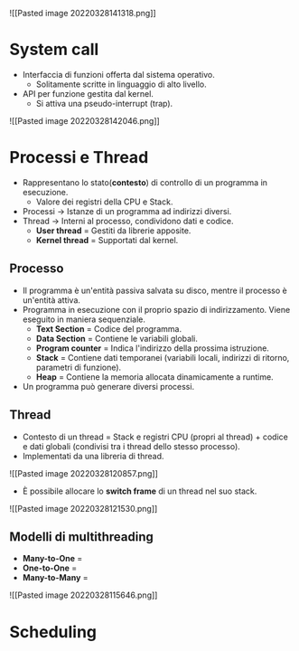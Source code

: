 ![[Pasted image 20220328141318.png]]

# System call
- Interfaccia di funzioni offerta dal sistema operativo.
	- Solitamente scritte in linguaggio di alto livello.
- API per funzione gestita dal kernel.
	- Si attiva una pseudo-interrupt (trap).

![[Pasted image 20220328142046.png]]

# Processi e Thread
- Rappresentano lo stato(**contesto**) di controllo di un programma in esecuzione.
	- Valore dei registri della CPU e Stack.
- Processi -> Istanze di un programma ad indirizzi diversi.
- Thread -> Interni al processo, condividono dati e codice.
	- **User thread** = Gestiti da librerie apposite.
	- **Kernel thread** = Supportati dal kernel.

## Processo
- Il programma è un'entità passiva salvata su disco, mentre il processo è un'entità attiva.
- Programma in esecuzione con il proprio spazio di indirizzamento. Viene eseguito in maniera sequenziale.
	- **Text Section** = Codice del programma.
	- **Data Section** = Contiene le variabili globali.
	- **Program counter** = Indica l'indirizzo della prossima istruzione.
	- **Stack** = Contiene dati temporanei (variabili locali, indirizzi di ritorno, parametri di funzione).
	- **Heap** = Contiene la memoria allocata dinamicamente a runtime.
- Un programma può generare diversi processi.

## Thread
- Contesto di un thread = Stack e registri CPU (propri al thread) + codice e dati globali (condivisi tra i thread dello stesso processo).
- Implementati da una libreria di thread.

![[Pasted image 20220328120857.png]]

- È possibile allocare lo **switch frame** di un thread nel suo stack.

![[Pasted image 20220328121530.png]]

## Modelli di multithreading
- **Many-to-One** = 
- **One-to-One** =
- **Many-to-Many** =

![[Pasted image 20220328115646.png]]

# Scheduling
